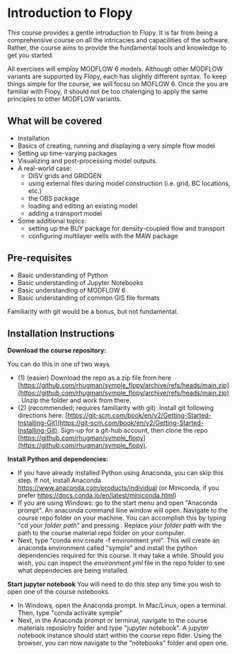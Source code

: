 # Introduction to Flopy

This course provides a gentle introduction to Flopy. It is far from being a comprehensive course on all the intricacies and capacilities of the software. Rather, 
the course aims to provide the fundamental tools and knowledge to get you started. 

All exercises will employ MODFLOW 6 models. Although other MODFLOW variants are supported by Flopy, each has slightly different syntax. 
To keep things simple for the course, we will focsu on MOFLOW 6. Once the you are familiar with Flopy, it should not be too chalenging to apply the same principles to other MODFLOW variants.

## What will be covered
 - Installation
 - Basics of creating, running and displaying a very simple flow model
 - Setting up time-varying packages
 - Visualizing and post-processing model outputs.
 - A real-world case:
   - DISV grids and GRIDGEN
   - using external files during model construction (i.e. grid, BC locations, etc.)
   - the OBS package
   - loading and editing an existing model
   - adding a transport model
 - Some additional topics:
   - setting up the BUY package for density-coupled flow and transport
   - configuring multilayer wells with the MAW package

## Pre-requisites
 - Basic understanding of Python 
 - Basic understanding of Jupyter Notebooks
 - Basic understanding of MODFLOW 6
 - Basic understanding of common GIS file formats

Familiarity with git would be a bonus, but not fundamental.

## Installation Instructions

**Download the course repository:**

You can do this in one of two ways. 
 - (1) (easier) Download the repo as a zip file from here [https://github.com/rhugman/symple_flopy/archive/refs/heads/main.zip](https://github.com/rhugman/symple_flopy/archive/refs/heads/main.zip). Unzip the folder and work from there.
 - (2) (recommended; requires familiarity with git). Install git following directions here: [https://git-scm.com/book/en/v2/Getting-Started-Installing-Git](https://git-scm.com/book/en/v2/Getting-Started-Installing-Git). Sign-up for a git-hub account, then clone the repo [https://github.com/rhugman/symple_flopy](https://github.com/rhugman/symple_flopy).

**Install Python and dependencies:**
 - If you have already installed Python using Anaconda, you can skip this step. If not, install Anaconda https://www.anaconda.com/products/individual (or Miniconda, if you prefer https://docs.conda.io/en/latest/miniconda.html)
 - If you are using Windows: go to the start menu and open "Anaconda prompt". An anaconda command lline window will open. Navigate to the course repo folder on your machine. You can accomplish this by typing "cd *your folder path*" and pressing <enter>. Replace *your folder path* with the  path to the course material repo folder on your computer.
 - Next, type "conda env create -f environment.yml". This will create an anaconda environment called "symple" and install the python dependencies required for this course. It may take a while. Should you wish, you can inspect the *environment.yml* file in the repo folder to see what dependecies are being installed.

**Start jupyter notebook**
You will need to do this step any time you wish to open one of the course notebooks.
 - In Windows, open the Anaconda prompt. In Mac/Linux, open a terminal. Then, type "conda activate symple"
 - Next, in the Anaconda prompt or terminal, navigate to the course materials reposiotry folder and type "jupyter notebook". A jupyter notebook instance should start within the course repo flder. Using the browser, you can now navigate to the "notebooks" folder and open one.
 
 

